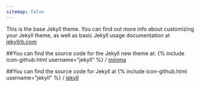 ```yaml
---
sitemap: false
---
```


This is the base Jekyll theme. You can find out more info about customizing your Jekyll theme, as well as basic Jekyll usage documentation at [jekyllrb.com](https://jekyllrb.com/)

##You can find the source code for the Jekyll new theme at:
{% include icon-github.html username="jekyll" %} /
[minima](https://github.com/jekyll/minima)

##You can find the source code for Jekyll at
{% include icon-github.html username="jekyll" %} /
[jekyll](https://github.com/jekyll/jekyll)

